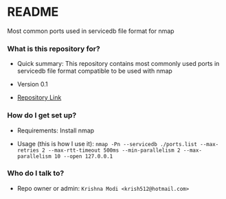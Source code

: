 # README #

Most common ports used in servicedb file format for nmap

### What is this repository for? ###

* Quick summary:
    This repository contains most commonly used ports in servicedb file format compatible to be used with nmap

* Version 0.1
* [Repository Link](https://github.com/krish512/Common-Ports)


### How do I get set up? ###

* Requirements:
    Install nmap

* Usage (this is how I use it):
    `nmap -Pn --servicedb ./ports.list --max-retries 2 --max-rtt-timeout 500ms --min-parallelism 2 --max-parallelism 10 --open 127.0.0.1`

### Who do I talk to? ###

* Repo owner or admin:
    `Krishna Modi <krish512@hotmail.com>`
